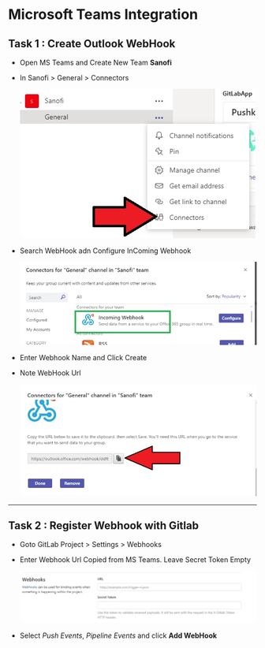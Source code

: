 # Microsoft Teams Integration

## Task 1 : Create Outlook WebHook

- Open MS Teams and Create New Team **Sanofi**
- In Sanofi > General > Connectors

    ![sc](images/L15-1.jpg)

- Search WebHook adn Configure InComing Webhook
  
    ![sc](images/L15-2.jpg)

- Enter Webhook Name and Click Create
- Note WebHook Url
  
  ![sc](images/L15-3.jpg)

---
## Task 2 : Register Webhook with Gitlab

- Goto GitLab Project > Settings > Webhooks
- Enter Webhook Url Copied from MS Teams. Leave Secret Token Empty
  
  ![sc](images/L15-4.jpg)

- Select _Push Events_, _Pipeline Events_ and click **Add WebHook**